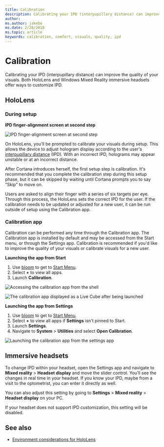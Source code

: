 ```yaml
---
title: Calibration
description: Calibrating your IPD (interpupillary distance) can improve the quality of your visuals. Both HoloLens and Windows Mixed Reality immersive headsets offer ways to customize IPD.
author: 
ms.author: jakebo
ms.date: 2/28/2018
ms.topic: article
keywords: calibration, comfort, visuals, quality, ipd
---
```




# Calibration

Calibrating your IPD (interpupillary distance) can improve the quality of your visuals. Both HoloLens and Windows Mixed Reality immersive headsets offer ways to customize IPD.

## HoloLens

### During setup

**IPD finger-alignment screen at second step**


![IPD finger-alignment screen at second step](images/ipd-finger-alignment-300px.jpg)

On HoloLens, you'll be prompted to calibrate your visuals during setup. This allows the device to adjust hologram display according to the user's [interpupillary distance](https://en.wikipedia.org/wiki/Interpupillary_distance) (IPD). With an incorrect IPD, holograms may appear unstable or at an incorrect distance.

After Cortana introduces herself, the first setup step is calibration. It's recommended that you complete the calibration step during this setup phase, but it can be skipped by waiting until Cortana prompts you to say "Skip" to move on.

Users are asked to align their finger with a series of six targets per eye. Through this process, the HoloLens sets the correct IPD for the user. If the calibration needs to be updated or adjusted for a new user, it can be run outside of setup using the Calibration app.

### Calibration app

Calibration can be performed any time through the Calibration app. The Calibration app is installed by default and may be accessed from the Start menu, or through the Settings app. Calibration is recommended if you'd like to improve the quality of your visuals or calibrate visuals for a new user.

**Launching the app from Start**
1. Use [bloom](gestures.md#bloom) to get to [Start Menu](navigating-the-windows-mixed-reality-home.md#start-menu).
2. Select **+** to view all apps.
3. Launch **Calibration**.

![Accessing the calibration app from the shell](images/calibration-shell.png)

![The calibration app displayed as a Live Cube after being launched](images/calibration-livecube-200px.png)

**Launching the app from Settings**
1. Use [bloom](gestures.md#bloom) to get to [Start Menu](navigating-the-windows-mixed-reality-home.md#start-menu).
2. Select **+** to view all apps if **Settings** isn't pinned to Start.
3. Launch **Settings**.
4. Navigate to **System** > **Utilities** and select **Open Calibration**.

![Launching the calibration app from the settings app](images/calibration-settings-500px.jpg)

## Immersive headsets

To change IPD within your headset, open the Settings app and navigate to **Mixed reality** > **Headset display** and move the slider control. You’ll see the changes in real time in your headset. If you know your IPD, maybe from a visit to the optometrist, you can enter it directly as well.

You can also adjust this setting by going to **Settings** > **Mixed reality** > **Headset display** on your PC.

If your headset does not support IPD customization, this setting will be disabled.

## See also
* [Environment considerations for HoloLens](environment-considerations-for-hololens.md)
